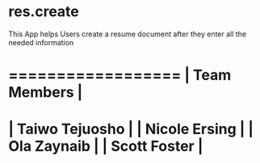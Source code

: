 # res.create
This App helps Users create a resume document after they enter all the needed information

==================
| Team Members   |
==================
| Taiwo Tejuosho |
| Nicole Ersing  |
| Ola Zaynaib    |
| Scott Foster   |
==================




